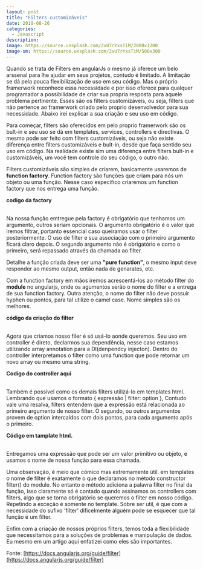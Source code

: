 ```yaml
---
layout: post
title: "Filters customizáveis"
date: 2019-08-26
categories:
  - Javascript
description:
image: https://source.unsplash.com/2xU7rYxsTiM/2000x1200
image-sm: https://source.unsplash.com/2xU7rYxsTiM/500x300
---
```


Quando se trata de Filters em angularJs o mesmo já oferece um belo arssenal para lhe ajudar em seus projetos, contudo é limitado. A limitação se dá pela pouca flexibilização de uso em seu código. Mas o próprio framerwork reconhece essa necessidade e por isso oferece para qualquer programador a possibilidade de criar sua propria resposta para aquele problema pertinente. Esses são os filters customizáveis, ou seja, filters que não pertence ao framerwork criado pelo proprio desenvolvedor para sua necessidade. Abaixo irei explicar a sua criação e seu uso em código.

Para começar, filters são oferecidos em pelo proprio framerwork são os bult-in e seu uso se dá em templates, services, controllers e directivas. O mesmo pode ser feito com filters customizáveis, ou seja não existe diferença entre filters customizáveis e bult-in, desde que faça sentido seu uso em código. Na realidade existe sim uma diferença entre filters bult-in e customizáveis, um você tem controle do seu código, o outro não.

Filters customizáveis são simples de criarem, basicamente usaremos de **function factory**. Function factory são funções que criam para nós um objeto ou uma função. Nesse caso especifico criaremos um function factory que nos entrega uma função.

**codigo da factory**

</br>
Na nossa função emtregue pela factory é obrigatório que tenhamos um argumento, outros seriam opcionais. O argumento obrigatório é o valor que iremos filtrar, portanto essencial caso queiramos usar o filter posteriormente. O uso de filter e sua associação com o primeiro argumento ficará claro depois. O segundo argumento não é obrigatório e como o primeiro, será repassado através da chamada ao filter.

Detalhe a função criada deve ser uma **"pure function"**, o mesmo input deve responder ao mesmo output, então nada de genarates, etc.

Com a function factory em mãos iremos acrescentá-los ao método filter do **module** no angularjs, onde os agumentos serão o nome do filter e a entrega de sua function factory. Outra atenção, o nome do filter não deve possuir hyphen ou pontos, para tal utilize o camel case. Nome simples são os melhores.

**código da criação do filter**

</br>
Agora que criamos nosso filer é só usá-lo aonde queremos. Seu uso em controller é direto, declarmos sua dependência, nesse caso estamos utilizando array annotation para a DI(denpendcy injecton). Dentro do controller interpretamos o filter como uma function que pode retornar um novo array ou mesmo uma string.

**Codigo do controller aqui**

</br>
Também é possivel como os demais filters utilizá-lo em templates html. Lembrando que usamos o formato { expressão | filter: option }, Contudo vale uma resalva, filters entendem que a expressão está relacionada ao primeiro argumento de nosso filter. O segundo, ou outros argumentos provem de option intercaldos com dois pontos, para cada argumento após o primeiro.

**Código em tamplate html.**

</br>
Entregamos uma expressão que pode ser um valor primitivo ou objeto, e usamos o nome de nossa função para essa chamada.

Uma observação, é meio que cómico mas extremamente útil. em templates o nome de filter é exatamente o que declaramos no método constructor filter() do module. No entanto o método adiciona a palavra filter no final da função, isso claramente só é contado quando assinamos os controllers com filters, algo que se torna obrigatório se queremos o filter em nosso código. Repetindo a exceção é somente no template. Sobre ser util, é que com a necessidade do sufixo 'filter' dificelmente alguém pode se esquecer que tal função é um filter.

Enfim com a criação de nossos próprios filters, temos toda a flexibilidade que necessitamos para a soluções de problemas e manipulação de dados. Eu mesmo em um artigo aqui enfatizei como eles são importantes.

Fonte: [https://docs.angularjs.org/guide/filter](https://docs.angularjs.org/guide/filter)
